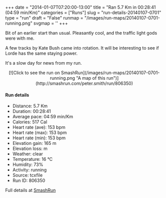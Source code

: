 +++
date = "2014-01-07T07:20:00-13:00"
title = "Ran 5.7 Km in 00:28:41 (04:59 min/Km)"
categories = ["Runs"]
slug = "run-details-20140107-0701"
type = "run"
draft = "False"
runmap = "/images/run-maps/20140107-0701-running.png"
svgmap = '<polyline points="94 48, 99 38, 100 32, 95 30, 89 30, 67 36, 37 60, 37 60, 16 67, 7 70, 1 66, 0 62, 19 50, 24 47, 51 31, 64 38, 88 30, 100 31, 98 39">'
+++

Bit of an earlier start than usual. Pleasantly cool, and the traffic light gods were with me. 

A few tracks by Kate Bush came into rotation. It will be interesting to see if Lorde has the same staying power. 

It's a slow day for news from my run. 



<!--more-->

<center>
[![Click to see the run on SmashRun](/images/run-maps/20140107-0701-running.png "A map of this run")](http://smashrun.com/peter.smith/run/806350)
</center>

#### Run details

* Distance: 5.7 Km
* Duration: 00:28:41
* Average pace: 04:59 min/Km
* Calories: 517 Cal
* Heart rate (ave): 153 bpm
* Heart rate (max): 153 bpm
* Heart rate (min): 153 bpm
* Elevation gain: 165 m
* Elevation loss:  m
* Weather: clear
* Temperature: 16 &deg;C
* Humidity: 73%
* Activity: running
* Source: tcxfile
* Run ID: 806350

Full details at [SmashRun](http://smashrun.com/peter.smith/run/806350)
